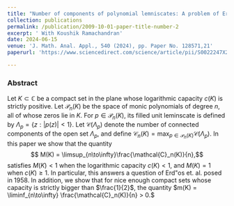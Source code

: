 ```yaml
---
title: "Number of components of polynomial lemniscates: A problem of Erdös, Herzog, and Piranian"
collection: publications
permalink: /publication/2009-10-01-paper-title-number-2
excerpt: ' With Koushik Ramachandran'
date: 2024-06-15
venue: 'J. Math. Anal. Appl., 540 (2024), pp. Paper No. 128571,21'
paperurl: 'https://www.sciencedirect.com/science/article/pii/S0022247X24004931'

---
```

### Abstract

Let $K\subset\mathbb{C}$ be a compact set in the plane whose logarithmic capacity $c(K)$ is strictly positive. Let $\mathcal{P}_n(K)$ be the space of monic polynomials of degree $n$, all of whose zeros lie in $K$. For $p\in \mathcal{P}_n(K),$ its filled unit leminscate is defined by $\Lambda_p = \{z: |p(z)| < 1\}.$ Let $\mathcal{C}(\Lambda_p)$ denote the number of connected components of the open set $\Lambda_p,$ and define $\mathscr{C}_n(K) = \max_{p\in \mathscr{P}_n(K)}\mathcal{C}(\Lambda_p).$ In this paper we show that the quantity 
$$ M(K) = \limsup_{n\to\infty}\frac{\mathcal{C}_n(K)}{n},$$
satisfies $M(K) < 1$ when the logarithmic capacity $c(K) < 1,$ and  $M(K) = 1$ when $c(K)\geq 1.$ In particular, this answers a question of Erd\"os et. al. posed in $1958$. In addition, we show that for nice enough compact sets whose capacity is strictly bigger than $\frac{1}{2}$, the quantity $m(K) = \liminf_{n\to\infty} \frac{\mathcal{C}_n(K)}{n} > 0.$

